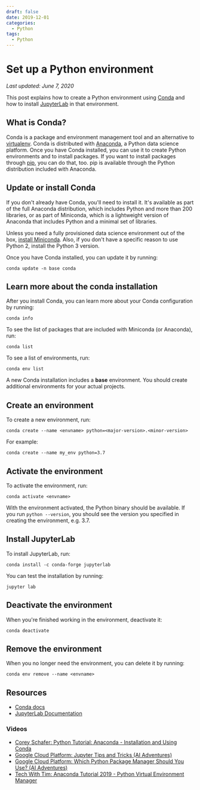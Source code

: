 ```yaml
---
draft: false
date: 2019-12-01
categories:
  - Python
tags:
  - Python
---
```


# Set up a Python environment

*Last updated: June 7, 2020*

This post explains how to create a Python environment using [Conda](https://docs.conda.io/en/latest/) and how to install [JupyterLab](https://jupyterlab.readthedocs.io/en/stable/index.html) in that environment.

## What is Conda?

Conda is a package and environment management tool and an alternative to [virtualenv](https://pypi.org/project/virtualenv/). Conda is distributed with [Anaconda](https://docs.anaconda.com/), a Python data science platform. Once you have Conda installed, you can use it to create Python environments and to install packages. If you want to install packages through [pip](https://pypi.org/project/pip/), you can do that, too. pip is available through the Python distribution included with Anaconda.

## Update or install Conda

If you don't already have Conda, you'll need to install it. It's available as part of the full Anaconda distribution, which includes Python and more than 200 libraries, or as part of Miniconda, which is a lightweight version of Anaconda that includes Python and a minimal set of libraries.

Unless you need a fully provisioned data science environment out of the box, [install Miniconda](https://docs.conda.io/en/latest/miniconda.html). Also, if you don't have a specific reason to use Python 2, install the Python 3 version.

Once you have Conda installed, you can update it by running:

    conda update -n base conda

## Learn more about the conda installation

After you install Conda, you can learn more about your Conda configuration by running:

    conda info

To see the list of packages that are included with Miniconda (or Anaconda), run:

    conda list

To see a list of environments, run:

    conda env list

A new Conda installation includes a **base** environment. You should create additional environments for your actual projects.

## Create an environment

To create a new environment, run:

    conda create --name <envname> python=<major-version>.<minor-version>

For example:

    conda create --name my_env python=3.7

## Activate the environment

To activate the environment, run:

    conda activate <envname>

With the environment activated, the Python binary should be available. If you run `python --version`, you should see the version you specified in creating the environment, e.g. 3.7.

## Install JupyterLab

To install JupyterLab, run:

    conda install -c conda-forge jupyterlab

You can test the installation by running:

    jupyter lab

## Deactivate the environment

When you're finished working in the environment, deactivate it:

    conda deactivate

## Remove the environment

When you no longer need the environment, you can delete it by running:

    conda env remove --name <envname>

## Resources

* [Conda docs](https://docs.conda.io/en/latest/)
* [JupyterLab Documentation](https://jupyterlab.readthedocs.io/en/stable/index.html)

### Videos

* [Corey Schafer: Python Tutorial: Anaconda - Installation and Using Conda](https://www.youtube.com/watch?v=YJC6ldI3hWk)
* [Google Cloud Platform: Jupyter Tips and Tricks (AI Adventures)](https://www.youtube.com/watch?v=2eCHD6f_phE&list=TLPQMDcwNjIwMjCsHwENipEOJw&index=2)
* [Google Cloud Platform: Which Python Package Manager Should You Use? (AI Adventures)](https://www.youtube.com/watch?v=3J02sec99RM)
* [Tech With Tim: Anaconda Tutorial 2019 - Python Virtual Environment Manager](https://www.youtube.com/watch?v=mIB7IZFCE_k)